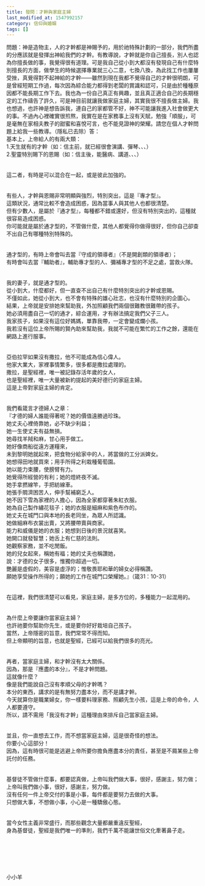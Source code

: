 ```yaml
---
title: 發問：才幹與家庭主婦
last_modified_at: 1547992157
category: 信仰與婚姻
tags: []
---
```


問題：神是造物主，人的才幹都是神賜予的，用於祂特殊計劃的一部分，我們所盡的分應該就是發揮出神給我們的才幹。有教導說，才幹就是你自己擅長，別人也認為你擅長做的事，我覺得很有道理。可是我自己從小到大都沒有發現自己有什麼特別擅長的方面，做學生的時候選擇專業就三心二意，七換八換，為此找工作也屢屢受挫，真覺得對不起神給的才幹——雖然到現在我都不覺得自己的才幹很明朗，可是曾經短期工作過，每次因為綜合能力都得到老闆的賞識和認可，只是由於種種原因都不能長期工作下去。我也為一份自己真正有興趣，並且真正適合自己的長期穩定的工作禱告了許久，可是神目前就讓我做家庭主婦，其實我很不擅長做主婦。我也想過，也許神是想告訴我，連自己的家都管不好，神不可能讓我進入社會做更大的事。不過內心裡確實很煎熬，我實在是在家務事上沒有天賦，勉強「順服」，可是毫無在家相夫教子的甜蜜和喜悅可言，也不能見證神的榮耀。請您在個人才幹問題上給我一些教導。（隱私已去除）<!--more-->答：<br>基本上，上帝給人的有兩大類：<br>1.天生就有的才幹（如：信主前，就已經很會演講、彈琴、、、）<br>2.聖靈特別賜下的恩賜（如：信主後，能醫病、講道、、、）<br><br> <br>這二者，有時是可以混合在一起，或是彼此加強的。<br><br> <br>有些人，才幹與恩賜非常明顯與強烈，特別突出，這是『專才型』。<br>這類狀況，通常比較不會造成困惑，因為當事人與其他人也都很清楚。<br>但有少數人，是屬於『通才型』，每種都不錯或還好，但沒有特別突出的，這種就很容易造成困惑。<br>你可能就是屬於通才型的，不管做什麼，其他人都覺得你做得很好，但你自己卻查不出自己有哪種特別特殊的。<br><br> <br>通才型的，有時上帝會叫去當『守成的領導者』（不是開創類的領導者）；<br>有時會叫去當『輔助者』，輔助專才型的人、彌補專才型的不足之處，當救火隊。<br><br> <br>我的妻子，就是通才型的。<br>從小到大，什麼都好，但一直查不出自己有什麼特別突出的才幹或恩賜。<br>不僅如此，她從小到大，也不會有特殊的雄心壯志，也沒有什麼特別的企圖心。<br>結果，上帝就是安排她來幫助我，外加照顧我們兩個很難教很難帶的孩子。<br>她必須用盡自己一切的通才，綜合運用，才有辦法搞定我們父子三人。<br>我家孩子，如果沒有這位好媽媽，單靠我帶，一定會變成爛小孩。<br>我若沒有這位上帝所賜的賢內助來幫助我，我就不可能在繁忙的工作之餘，還能在網路上進行服事。<br><br> <br>亞伯拉罕如果沒有撒拉，他不可能成為信心偉人。<br>他家大業大，家裡事情繁多，很多都是撒拉處理的。<br>撒拉，是聖經裡，唯一被記錄存活年歲的女人，<br>也是聖經裡，唯一大量被新約提起的美好德行的家庭主婦。<br>這是上帝對家庭主婦的肯定。<br><br><br>我們看箴言才德婦人之章：<br>『才德的婦人誰能得著呢？她的價值遠勝過珍珠。<br>她丈夫心裡倚靠她，必不缺少利益；<br>她一生使丈夫有益無損。<br>她尋找羊羢和麻，甘心用手做工。<br>她好像商船從遠方運糧來，<br>未到黎明她就起來，把食物分給家中的人，將當做的工分派婢女。<br>她想得田地就買來；用手所得之利栽種葡萄園。<br>她以能力束腰，使膀臂有力。<br>她覺得所經營的有利；她的燈終夜不滅。<br>她手拿撚線竿，手把紡線車。<br>她張手賙濟困苦人，伸手幫補窮乏人。<br>她不因下雪為家裡的人擔心，因為全家都穿著朱紅衣服。<br>她為自己製作繡花毯子；她的衣服是細麻和紫色布作的。<br>她丈夫在城門口與本地的長老同坐，為眾人所認識。<br>她做細麻布衣裳出賣，又將腰帶賣與商家。<br>能力和威儀是她的衣服；她想到日後的景況就喜笑。<br>她開口就發智慧；她舌上有仁慈的法則。<br>她觀察家務，並不吃閒飯。<br>她的兒女起來，稱她有福；她的丈夫也稱讚她，<br>說：才德的女子很多，惟獨你超過一切。<br>艷麗是虛假的，美容是虛浮的；惟敬畏耶和華的婦女必得稱讚。<br>願她享受操作所得的；願她的工作在城門口榮耀她。』（箴31：10-31）<br><br><br>在這裡，我們很清楚可以看見，家庭主婦，是多方位的，多種能力一起混用的。<br><br> <br>為什麼上帝要讓你當家庭主婦？<br>也許祂要你幫助你先生，或是要你好好栽培自己孩子。<br>當然，上帝隱密的旨意，我們常常不得而知。<br>但上帝顯明的旨意，也就是聖經，已經可以給我們很多的亮光。<br><br> <br>再者，當家庭主婦，和才幹沒有太大關係。<br>因為，那是『應盡的本分』，不是才幹問題。<br>這就像什麼？<br>像是我們能說自己沒有孝順父母的才幹嗎？<br>本分的東西，講求的是有無努力盡本分，而不是講才幹。<br>今天就算你是職業婦女，你一樣要料理家務、照顧先生小孩，這是上帝的命令，人人都要遵守。<br>所以，請不需用「我沒有才幹」這種理由來排斥自己當家庭主婦。<br><br><br>並且，你一直想去工作，而不想當家庭主婦，這是很奇怪的想法。<br>你要小心這部分！<br>因為，這有時很可能是逃避上帝所要你擔負應盡本分的責任，甚至是不屑某些上帝託付的任務。<br><br><br>基督徒不管做什麼事，都要認真做，上帝叫我們做大事，很好，感謝主，努力做；<br>上帝叫我們做小事，很好，感謝主，努力做。<br>沒有任何一件上帝交付的事是小事，每件都是要努力去做的大事。<br>只想做大事，不想做小事，小心是一種驕傲心態。<br><br><br>當今女性主義非常盛行，而那些觀念大量都嚴重違反聖經，<br>身為基督徒，聖經是我們唯一的準則，我們千萬不能讓世俗文化牽著鼻子走。<br><br><br><br><br><br><br>小小羊<br><br><br><br><br><br><br><br><br>
